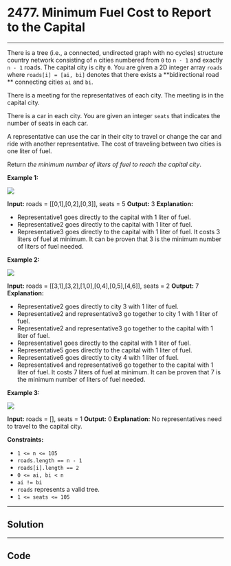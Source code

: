 # 2477. Minimum Fuel Cost to Report to the Capital

---

There is a tree (i.e., a connected, undirected graph with no cycles) structure country network consisting of `n` cities numbered from `0` to `n - 1` and exactly `n - 1` roads. The capital city is city `0`. You are given a 2D integer array `roads` where `roads[i] = [ai, bi]` denotes that there exists a **bidirectional road ** connecting cities `ai` and `bi`.

There is a meeting for the representatives of each city. The meeting is in the capital city.

There is a car in each city. You are given an integer `seats` that indicates the number of seats in each car.

A representative can use the car in their city to travel or change the car and ride with another representative. The cost of traveling between two cities is one liter of fuel.

Return _the minimum number of liters of fuel to reach the capital city_.

 

**Example 1:**

![](https://assets.leetcode.com/uploads/2022/09/22/a4c380025e3ff0c379525e96a7d63a3.png)


**Input:** roads = [[0,1],[0,2],[0,3]], seats = 5
**Output:** 3
**Explanation:** 
- Representative1 goes directly to the capital with 1 liter of fuel.
- Representative2 goes directly to the capital with 1 liter of fuel.
- Representative3 goes directly to the capital with 1 liter of fuel.
It costs 3 liters of fuel at minimum. 
It can be proven that 3 is the minimum number of liters of fuel needed.


**Example 2:**

![](https://assets.leetcode.com/uploads/2022/11/16/2.png)


**Input:** roads = [[3,1],[3,2],[1,0],[0,4],[0,5],[4,6]], seats = 2
**Output:** 7
**Explanation:** 
- Representative2 goes directly to city 3 with 1 liter of fuel.
- Representative2 and representative3 go together to city 1 with 1 liter of fuel.
- Representative2 and representative3 go together to the capital with 1 liter of fuel.
- Representative1 goes directly to the capital with 1 liter of fuel.
- Representative5 goes directly to the capital with 1 liter of fuel.
- Representative6 goes directly to city 4 with 1 liter of fuel.
- Representative4 and representative6 go together to the capital with 1 liter of fuel.
It costs 7 liters of fuel at minimum. 
It can be proven that 7 is the minimum number of liters of fuel needed.


**Example 3:**

![](https://assets.leetcode.com/uploads/2022/09/27/efcf7f7be6830b8763639cfd01b690a.png)


**Input:** roads = [], seats = 1
**Output:** 0
**Explanation:** No representatives need to travel to the capital city.


 

**Constraints:**

  * `1 <= n <= 105`
  * `roads.length == n - 1`
  * `roads[i].length == 2`
  * `0 <= ai, bi < n`
  * `ai != bi`
  * `roads` represents a valid tree.
  * `1 <= seats <= 105`

---

## Solution



---

## Code
```python


```